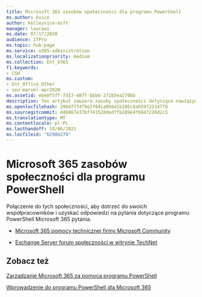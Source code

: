 ```yaml
---
title: Microsoft 365 zasobów społeczności dla programu PowerShell
ms.author: kvice
author: kelleyvice-msft
manager: laurawi
ms.date: 07/17/2020
audience: ITPro
ms.topic: hub-page
ms.service: o365-administration
ms.localizationpriority: medium
ms.collection: Ent_O365
f1.keywords:
- CSH
ms.custom:
- Ent_Office_Other
- seo-marvel-apr2020
ms.assetid: ebe0f5ff-fd17-487f-bbb6-271b5ea270bb
description: Ten artykuł zawiera zasoby społeczności dotyczące nawiązywania połączeń z innymi użytkownikami i uzyskiwanie pomocy dotyczącej programu PowerShell dla Microsoft 365.
ms.openlocfilehash: 29847774f9e2f04ca056d1b28bc8a659f2214778
ms.sourcegitcommit: d4b867e37bf741528ded7fb289e4f6847228d2c5
ms.translationtype: MT
ms.contentlocale: pl-PL
ms.lasthandoff: 10/06/2021
ms.locfileid: "62984279"
---
```

# <a name="microsoft-365-community-resources-for-powershell"></a>Microsoft 365 zasobów społeczności dla programu PowerShell

Połączenie do tych społeczności, aby dotrzeć do swoich współpracowników i uzyskać odpowiedzi na pytania dotyczące programu PowerShell Microsoft 365 pytania. 
  
- [Microsoft 365 pomocy technicznej firmy Microsoft Community](https://techcommunity.microsoft.com/t5/microsoft-365/ct-p/microsoft365)
    
- [Exchange Server forum społeczności w witrynie TechNet](https://social.technet.microsoft.com/Forums/exchange/home?forum=exchangesvrgeneral)
    
## <a name="see-also"></a>Zobacz też

[Zarządzanie Microsoft 365 za pomocą programu PowerShell](manage-microsoft-365-with-microsoft-365-powershell.md)
  
[Wprowadzenie do programu PowerShell dla Microsoft 365](getting-started-with-microsoft-365-powershell.md)
